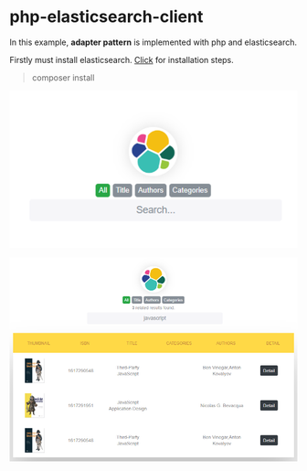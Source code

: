 # php-elasticsearch-client
In this example, **adapter pattern** is implemented with php and elasticsearch.

Firstly must install elasticsearch. [Click](https://www.elastic.co/guide/en/apm/get-started/current/install-elasticsearch.html) for installation steps.

> composer install


![logo](assets/images/screenshot/img-1.png)

![logo](assets/images/screenshot/img-2.png)
